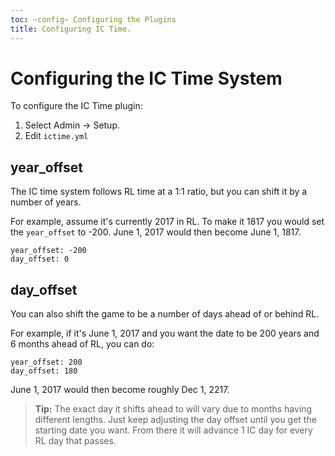 ```yaml
---
toc: ~config~ Configuring the Plugins
title: Configuring IC Time.
---
```

# Configuring the IC Time System

To configure the IC Time plugin:

1. Select Admin -> Setup.
2. Edit `ictime.yml`

## year_offset

The IC time system follows RL time at a 1:1 ratio, but you can shift it by a number of years.

For example, assume it's currently 2017 in RL.  To make it 1817 you would set the `year_offset` to -200.  June 1, 2017 would then become June 1, 1817.

    year_offset: -200
    day_offset: 0

## day_offset

You can also shift the game to be a number of days ahead of or behind RL.

For example, if it's June 1, 2017 and you want the date to be 200 years and 6 months ahead of RL, you can do:

    year_offset: 200
    day_offset: 180

June 1, 2017 would then become roughly Dec 1, 2217. 

> <i class="fa fa-info-circle"></i> **Tip:** The exact day it shifts ahead to will vary due to months having different lengths.  Just keep adjusting the day offset until you get the starting date you want.  From there it will advance 1 IC day for every RL day that passes.